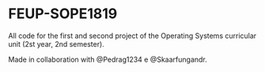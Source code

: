 # FEUP-SOPE1819

All code for the first and second project of the Operating Systems curricular unit (2st year, 2nd semester).

Made in collaboration with @Pedrag1234 e @Skaarfungandr.
